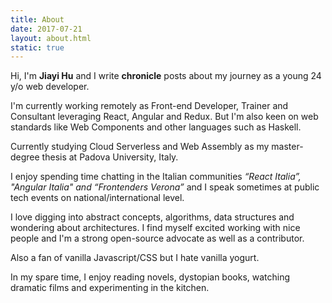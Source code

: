 ```yaml
---
title: About
date: 2017-07-21
layout: about.html
static: true
---
```


Hi, I'm **Jiayi Hu** and I write **chronicle** posts about my journey as a young 24 y/o web developer.

I'm currently working remotely as Front-end Developer, Trainer and Consultant leveraging React, Angular and Redux. But I'm also keen on web standards like Web Components and other languages such as Haskell.

Currently studying Cloud Serverless and Web Assembly as my master-degree thesis at Padova University, Italy.

I enjoy spending time chatting in the Italian communities *“React Italia”, "Angular Italia" and “Frontenders Verona”* and I speak sometimes at public tech events on national/international level.

I love digging into abstract concepts, algorithms, data structures and wondering about architectures. I find myself excited working with nice people and I'm a strong open-source advocate as well as a contributor.

Also a fan of vanilla Javascript/CSS but I hate vanilla yogurt.

In my spare time, I enjoy reading novels, dystopian books, watching dramatic films and experimenting in the kitchen.  

